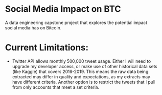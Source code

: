# Social Media Impact on BTC
A data engineering capstone project that explores the potential impact social media has on Bitcoin.

# Current Limitations:
+ Twitter API allows monthly 500,000 tweet usage. Either I will need to upgrade my developer access, or make use of other historical data sets (like Kaggle) that covers 2016-2019. This means the raw data being extracted may differ in quality and expectations, as my extracts may have different criteria. Another option is to restrict the tweets that I pull from only accounts that meet a set criteria.

